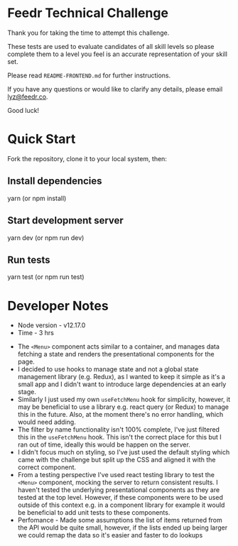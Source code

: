 # Feedr Technical Challenge

Thank you for taking the time to attempt this challenge.

These tests are used to evaluate candidates of all skill levels so please complete them to a level you feel is an accurate representation of your skill set.

Please read `README-FRONTEND.md` for further instructions.

If you have any questions or would like to clarify any details, please email lyz@feedr.co.

Good luck!

# Quick Start

Fork the repository, clone it to your local system, then:

## Install dependencies

yarn (or npm install)

## Start development server

yarn dev (or npm run dev)

## Run tests

yarn test (or npm run test)

# Developer Notes

- Node version - v12.17.0
- Time - 3 hrs

* The `<Menu>` component acts similar to a container, and manages data fetching a state and renders the presentational components for the page.
* I decided to use hooks to manage state and not a global state management library (e.g. Redux), as I wanted to keep it simple as it's a small app and I didn't want to introduce large dependencies at an early stage.
* Similarly I just used my own `useFetchMenu` hook for simplicity, however, it may be beneficial to use a library e.g. react query (or Redux) to manage this in the future. Also, at the moment there's no error handling, which would need adding.
* The filter by name functionality isn't 100% complete, I've just filtered this in the `useFetchMenu` hook. This isn't the correct place for this but I ran out of time, ideally this would be happen on the server.
* I didn't focus much on styling, so I've just used the default styling which came with the challenge but split up the CSS and aligned it with the correct component.
* From a testing perspective I've used react testing library to test the `<Menu>` component, mocking the server to return consistent results. I haven't tested the underlying presentational components as they are tested at the top level. However, if these components were to be used outside of this context e.g. in a component library for example it would be beneficial to add unit tests to these components.
* Perfomance - Made some assumptions the list of items returned from the API would be quite small, however, if the lists ended up being larger we could remap the data so it's easier and faster to do lookups
